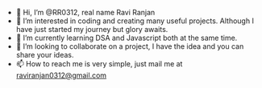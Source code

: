 - 👋 Hi, I’m @RR0312, real name Ravi Ranjan
- 👀 I’m interested in coding and creating many useful projects. Although I have just started my journey but glory awaits.
- 🌱 I’m currently learning DSA and Javascript both at the same time.
- 💞️ I’m looking to collaborate on a project, I have the idea and you can share your ideas.
- 📫 How to reach me is very simple, just mail me at raviranjan0312@gmail.com

<!---
RR0312/RR0312 is a ✨ special ✨ repository because its `README.md` (this file) appears on your GitHub profile.
You can click the Preview link to take a look at your changes.
--->
